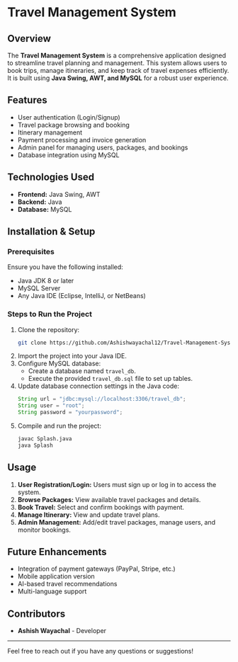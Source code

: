 # Travel Management System

## Overview
The **Travel Management System** is a comprehensive application designed to streamline travel planning and management. This system allows users to book trips, manage itineraries, and keep track of travel expenses efficiently. It is built using **Java Swing, AWT, and MySQL** for a robust user experience.

## Features
- User authentication (Login/Signup)
- Travel package browsing and booking
- Itinerary management
- Payment processing and invoice generation
- Admin panel for managing users, packages, and bookings
- Database integration using MySQL

## Technologies Used
- **Frontend:** Java Swing, AWT
- **Backend:** Java
- **Database:** MySQL

## Installation & Setup
### Prerequisites
Ensure you have the following installed:
- Java JDK 8 or later
- MySQL Server
- Any Java IDE (Eclipse, IntelliJ, or NetBeans)

### Steps to Run the Project
1. Clone the repository:
   ```sh
   git clone https://github.com/Ashishwayachal12/Travel-Management-System.git
   ```
2. Import the project into your Java IDE.
3. Configure MySQL database:
   - Create a database named `travel_db`.
   - Execute the provided `travel_db.sql` file to set up tables.
4. Update database connection settings in the Java code:
   ```java
   String url = "jdbc:mysql://localhost:3306/travel_db";
   String user = "root";
   String password = "yourpassword";
   ```
5. Compile and run the project:
   ```sh
   javac Splash.java
   java Splash
   ```

## Usage
1. **User Registration/Login:** Users must sign up or log in to access the system.
2. **Browse Packages:** View available travel packages and details.
3. **Book Travel:** Select and confirm bookings with payment.
4. **Manage Itinerary:** View and update travel plans.
5. **Admin Management:** Add/edit travel packages, manage users, and monitor bookings.

## Future Enhancements
- Integration of payment gateways (PayPal, Stripe, etc.)
- Mobile application version
- AI-based travel recommendations
- Multi-language support

## Contributors
- **Ashish Wayachal** - Developer


---
Feel free to reach out if you have any questions or suggestions!

